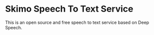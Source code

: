 # Skimo Speech To Text Service

This is an open source and free speech to text service based on Deep Speech.
